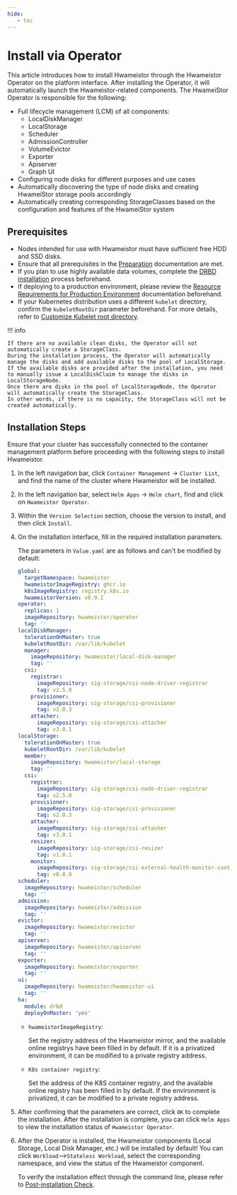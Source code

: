 ```yaml
---
hide:
   - toc
---
```


# Install via Operator

This article introduces how to install Hwameistor through the Hwameistor Operator on the platform interface. After installing the Operator, it will automatically launch the Hwameistor-related components. The HwameiStor Operator is responsible for the following:

- Full lifecycle management (LCM) of all components:
    - LocalDiskManager
    - LocalStorage
    - Scheduler
    - AdmissionController
    - VolumeEvictor
    - Exporter
    - Apiserver
    - Graph UI
- Configuring node disks for different purposes and use cases
- Automatically discovering the type of node disks and creating HwameiStor storage pools accordingly
- Automatically creating corresponding StorageClasses based on the configuration and features of the HwameiStor system

## Prerequisites

- Nodes intended for use with Hwameistor must have sufficient free HDD and SSD disks.
- Ensure that all prerequisites in the [Preparation](prereq.md) documentation are met.
- If you plan to use highly available data volumes, complete the [DRBD installation](drbdinstall.md) process beforehand.
- If deploying to a production environment, please review the [Resource Requirements for Production Environment](proresource.md) documentation beforehand.
- If your Kubernetes distribution uses a different `kubelet` directory, confirm the `kubeletRootDir` parameter beforehand. For more details, refer to [Customize Kubelet root directory](customized-kubelet.md).

!!! info

    If there are no available clean disks, the Operator will not automatically create a StorageClass.
    During the installation process, the Operator will automatically manage the disks and add available disks to the pool of LocalStorage.
    If the available disks are provided after the installation, you need to manually issue a LocalDiskClaim to manage the disks in LocalStorageNode.
    Once there are disks in the pool of LocalStorageNode, the Operator will automatically create the StorageClass.
    In other words, if there is no capacity, the StorageClass will not be created automatically.

## Installation Steps

Ensure that your cluster has successfully connected to the container management platform before proceeding with the following steps to install Hwameistor.

1. In the left navigation bar, click `Container Management` -> `Cluster List`, and find the name of the cluster where Hwameistor will be installed.

2. In the left navigation bar, select `Helm Apps` -> `Helm chart`, find and click on `Hwameistor Operator`.

3. Within the `Version Selection` section, choose the version to install, and then click `Install`.

4. On the installation interface, fill in the required installation parameters.

    The parameters in `Value.yaml` are as follows and can't be modified by default:

    ```yaml
    global:
      targetNamespace: hwameistor
      hwameistorImageRegistry: ghcr.io
      k8sImageRegistry: registry.k8s.io
      hwameistorVersion: v0.9.2
    operator:
      replicas: 1
      imageRepository: hwameistor/operator
      tag: ''
    localDiskManager:
      tolerationOnMaster: true
      kubeletRootDir: /var/lib/kubelet
      manager:
        imageRepository: hwameistor/local-disk-manager
        tag: ''
      csi:
        registrar:
          imageRepository: sig-storage/csi-node-driver-registrar
          tag: v2.5.0
        provisioner:
          imageRepository: sig-storage/csi-provisioner
          tag: v2.0.3
        attacher:
          imageRepository: sig-storage/csi-attacher
          tag: v3.0.1
    localStorage:
      tolerationOnMaster: true
      kubeletRootDir: /var/lib/kubelet
      member:
        imageRepository: hwameistor/local-storage
        tag: ''
      csi:
        registrar:
          imageRepository: sig-storage/csi-node-driver-registrar
          tag: v2.5.0
        provisioner:
          imageRepository: sig-storage/csi-provisioner
          tag: v2.0.3
        attacher:
          imageRepository: sig-storage/csi-attacher
          tag: v3.0.1
        resizer:
          imageRepository: sig-storage/csi-resizer
          tag: v1.0.1
        monitor:
          imageRepository: sig-storage/csi-external-health-monitor-controller
          tag: v0.8.0
    scheduler:
      imageRepository: hwameistor/scheduler
      tag: ''
    admission:
      imageRepository: hwameistor/admission
      tag: ''
    evictor:
      imageRepository: hwameistor/evictor
      tag: ''
    apiserver:
      imageRepository: hwameistor/apiserver
      tag: ''
    exporter:
      imageRepository: hwameistor/exporter
      tag: ''
    ui:
      imageRepository: hwameistor/hwameistor-ui
      tag: ''
    ha:
      module: drbd
      deployOnMaster: 'yes'
    ```

    - `hwameistorImageRegistry`:

        Set the registry address of the Hwameistor mirror, and the available online registrys have been filled in by default.
        If it is a privatized environment, it can be modified to a private registry address.

    - `K8s container registry`:

        Set the address of the K8S container registry, and the available online registry has been filled in by default.
        If the environment is privatized, it can be modified to a private registry address.

5. After confirming that the parameters are correct, click `OK` to complete the installation. After the installation is complete, you can click `Helm Apps` to view the installation status of `Hwameistor Operator`.

6. After the Operator is installed, the Hwameistor components (Local Storage, Local Disk Manager, etc.) will be installed by default!
    You can click `Workload`-->`Stateless Workload`, select the corresponding namespace, and view the status of the Hwameistor component.

    To verify the installation effect through the command line, please refer to [Post-installation Check](./post-check.md).
